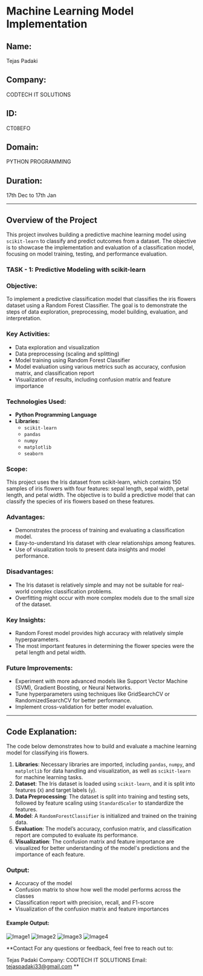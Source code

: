 # Machine Learning Model Implementation

## Name: 
Tejas Padaki

## Company: 
CODTECH IT SOLUTIONS

## ID: 
CT08EFO

## Domain: 
PYTHON PROGRAMMING

## Duration: 
17th Dec to 17th Jan

---

## Overview of the Project

This project involves building a predictive machine learning model using `scikit-learn` to classify and predict outcomes from a dataset. The objective is to showcase the implementation and evaluation of a classification model, focusing on model training, testing, and performance evaluation.

### TASK - 1: Predictive Modeling with scikit-learn

### Objective:
To implement a predictive classification model that classifies the iris flowers dataset using a Random Forest Classifier. The goal is to demonstrate the steps of data exploration, preprocessing, model building, evaluation, and interpretation.

### Key Activities:
- Data exploration and visualization
- Data preprocessing (scaling and splitting)
- Model training using Random Forest Classifier
- Model evaluation using various metrics such as accuracy, confusion matrix, and classification report
- Visualization of results, including confusion matrix and feature importance

### Technologies Used:
- **Python Programming Language**
- **Libraries:**
  - `scikit-learn`
  - `pandas`
  - `numpy`
  - `matplotlib`
  - `seaborn`

### Scope:
This project uses the Iris dataset from scikit-learn, which contains 150 samples of iris flowers with four features: sepal length, sepal width, petal length, and petal width. The objective is to build a predictive model that can classify the species of iris flowers based on these features.

### Advantages:
- Demonstrates the process of training and evaluating a classification model.
- Easy-to-understand Iris dataset with clear relationships among features.
- Use of visualization tools to present data insights and model performance.

### Disadvantages:
- The Iris dataset is relatively simple and may not be suitable for real-world complex classification problems.
- Overfitting might occur with more complex models due to the small size of the dataset.

### Key Insights:
- Random Forest model provides high accuracy with relatively simple hyperparameters.
- The most important features in determining the flower species were the petal length and petal width.

### Future Improvements:
- Experiment with more advanced models like Support Vector Machine (SVM), Gradient Boosting, or Neural Networks.
- Tune hyperparameters using techniques like GridSearchCV or RandomizedSearchCV for better performance.
- Implement cross-validation for better model evaluation.

---

## Code Explanation:

The code below demonstrates how to build and evaluate a machine learning model for classifying iris flowers.

1. **Libraries**: Necessary libraries are imported, including `pandas`, `numpy`, and `matplotlib` for data handling and visualization, as well as `scikit-learn` for machine learning tasks.
2. **Dataset**: The Iris dataset is loaded using `scikit-learn`, and it is split into features (`X`) and target labels (`y`).
3. **Data Preprocessing**: The dataset is split into training and testing sets, followed by feature scaling using `StandardScaler` to standardize the features.
4. **Model**: A `RandomForestClassifier` is initialized and trained on the training data.
5. **Evaluation**: The model’s accuracy, confusion matrix, and classification report are computed to evaluate its performance.
6. **Visualization**: The confusion matrix and feature importance are visualized for better understanding of the model's predictions and the importance of each feature.

### Output:
- Accuracy of the model
- Confusion matrix to show how well the model performs across the classes
- Classification report with precision, recall, and F1-score
- Visualization of the confusion matrix and feature importances

#### Example Output:

![Image1](image1.png)
![Image2](image2.png)
![Image3](image3.png)
![Image4](image4.png)

**Contact
For any questions or feedback, feel free to reach out to:

Tejas Padaki
Company: CODTECH IT SOLUTIONS
Email: tejaspadaki33@gmail.com
**

